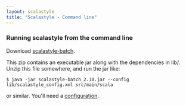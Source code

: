 ```yaml
---
layout: scalastyle
title: "Scalastyle - Command line"
---
```


### Running scalastyle from the command line

Download [scalastyle-batch](https://oss.sonatype.org/content/repositories/releases/org/scalastyle/scalastyle-batch_2.10/0.3.2/scalastyle-batch_2.10-0.3.2-distribution.zip).

This zip contains an executable jar along with the dependencies in lib/. Unzip this file somewhere, and run the jar like:

    $ java -jar scalastyle-batch_2.10.jar --config lib/scalastyle_config.xml src/main/scala

or similar. You'll need a [configuration](configuration.html).

